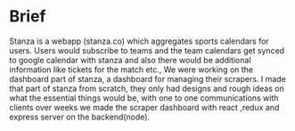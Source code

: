 # Brief

Stanza is a webapp (stanza.co) which aggregates sports calendars for users. Users would subscribe to teams and the team calendars get synced to google calendar with stanza and also there would be additional information like tickets for the match etc., We were working on the dashboard part of stanza, a dashboard for managing their scrapers.  I made that part of stanza from scratch, they only had designs and rough ideas on what the essential things would be, with one to one communications with clients over weeks we made the scraper dashboard with react ,redux and express server on the backend(node). 
